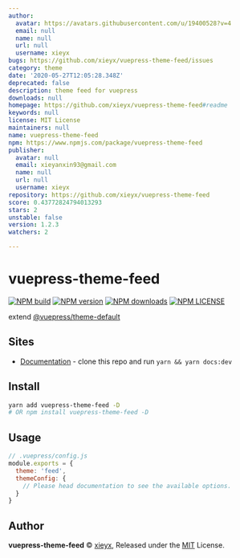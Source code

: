 ```yaml
---
author:
  avatar: https://avatars.githubusercontent.com/u/19400528?v=4
  email: null
  name: null
  url: null
  username: xieyx
bugs: https://github.com/xieyx/vuepress-theme-feed/issues
category: theme
date: '2020-05-27T12:05:28.348Z'
deprecated: false
description: theme feed for vuepress
downloads: null
homepage: https://github.com/xieyx/vuepress-theme-feed#readme
keywords: null
license: MIT License
maintainers: null
name: vuepress-theme-feed
npm: https://www.npmjs.com/package/vuepress-theme-feed
publisher:
  avatar: null
  email: xieyanxin93@gmail.com
  name: null
  url: null
  username: xieyx
repository: https://github.com/xieyx/vuepress-theme-feed
score: 0.43772824794013293
stars: 2
unstable: false
version: 1.2.3
watchers: 2

---
```


# vuepress-theme-feed
[![NPM build](https://badgen.net/travis/xieyx/vuepress-theme-feed)](https://travis-ci.com/github/xieyx/vuepress-theme-feed)
[![NPM version](https://badgen.net/npm/v/vuepress-theme-feed)](https://npmjs.com/package/vuepress-theme-feed)
[![NPM downloads](https://badgen.net/npm/dt/vuepress-theme-feed)](https://npmjs.com/package/vuepress-theme-feed)
[![NPM LICENSE](https://badgen.net/npm/license/vuepress-theme-feed)](https://github.com/xieyx/vuepress-theme-feed/blob/master/LICENSE)

extend [@vuepress/theme-default](https://www.npmjs.com/package/@vuepress/theme-default)

## Sites

- [Documentation](https://xieyx.github.io/vuepress-theme-feed) - clone this repo and run `yarn && yarn docs:dev`

## Install

```bash
yarn add vuepress-theme-feed -D
# OR npm install vuepress-theme-feed -D
```

## Usage

```js
// .vuepress/config.js
module.exports = {
  theme: 'feed',
  themeConfig: {
    // Please head documentation to see the available options.
  }
}
```

## Author

**vuepress-theme-feed** © [xieyx](https://github.com/xieyx), Released under the [MIT](./LICENSE) License.

